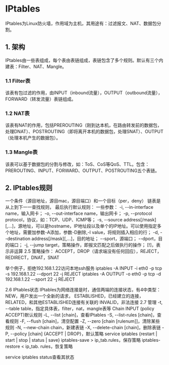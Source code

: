 # IPtables
IPtables为Linux防火墙，作用域为主机，其用途有：过滤报文、NAT、数据包分割。
## 1. 架构
IPtables由一些表组成，每个表由表链组成，表链包含了多个规则。默认有三个内建表：Filter、NAT、Mangle。
### 1.1 Filter表
该表有包过滤的作用，由INPUT（inbound流量），OUTPUT（outbound流量），FORWARD（转发流量）表链组成。
### 1.2 NAT表
该表有NAT的作用，包括PREROUTING（刚到达本机，在路由转发前的数据包，处理DNAT）、POSTROUTING（即将离开本机的数据包，处理SNAT）、OUTPUT（处理本机产生的数据包）。
### 1.3 Mangle表
该表可以基于数据包的分割与修改，如：ToS、CoS等QoS、TTL。包含：PREROUTING、INPUT、FORWARD、OUTPUT、POSTROUTING五个表链。
## 2. IPtables规则
一个条件（源目地址，源目mac，源目端口）和一个目标（per，deny）
链表是从上到下一一查找规则，
最后执行默认规则：
一些参数：
-i, --in-interface name，输入网卡；
-o, --out-interface name，输出网卡；
-p, --protocol protocol，协议，如：TCP、UDP、ICMP等；
-s, --source address[/mask][,...]，源地址，可以是hostname，IP地址段以及单个的IP地址。可以使用指定多个地址，需要加参数-A添加，参数-D删除,-I value，将规则插入相应的行；
-d, --destination address[/mask][,...]，目的地址；
--sport，源端口；
--dport，目的端口；
-j, --jump target，策略操作，即报文匹配之后做执行的操作；
[!]，表示非运算
2.5 策略操作：
ACCEPT，DROP（请求端没有任何回应），REJECT，REDIRECT，DNAT，SNAT

举个例子，拒绝192.168.1.22访问本地ssh服务
iptables -A INPUT -i eth0 -p tcp -s 192.168.1.22 --dport 22 -j REJECT
iptables -A OUTPUT -o eth0 -p tcp -d 192.168.1.22 --sport 22 -j REJECT

2.6 IPtables状态
IPtables为网络连接是时，通信两端的连接状态，有4中类型：
NEW，用户发出一个全新的请求，
ESTABLISHED，已经建立的连接，
RELATED，和其他ESTABLISHED连接有关联的
INVALID，非法连接
2.7 管理
-t, --table table，指定具体表，filter，nat，mangle表等
Chain INPUT (policy ACCEPT)默认规则
-L, --list [chain]，查看IPtables
-S, --list-rules [chain]，查看规则
-F, --flush [chain]，清空配置
-Z, --zero [chain [rulenum]]，清除某些规则
-N, --new-chain chain，新建表链
-X, --delete-chain [chain]，删除表链
-P, --policy [chain] {ACCEPT | DROP}，默认策略
service iptables {restart | start | stop | status | save}
iptables-save > ip_tab.rules，保存策略
iptables-restore < ip_tab. rules，恢复策略

service iptables status查看其状态

